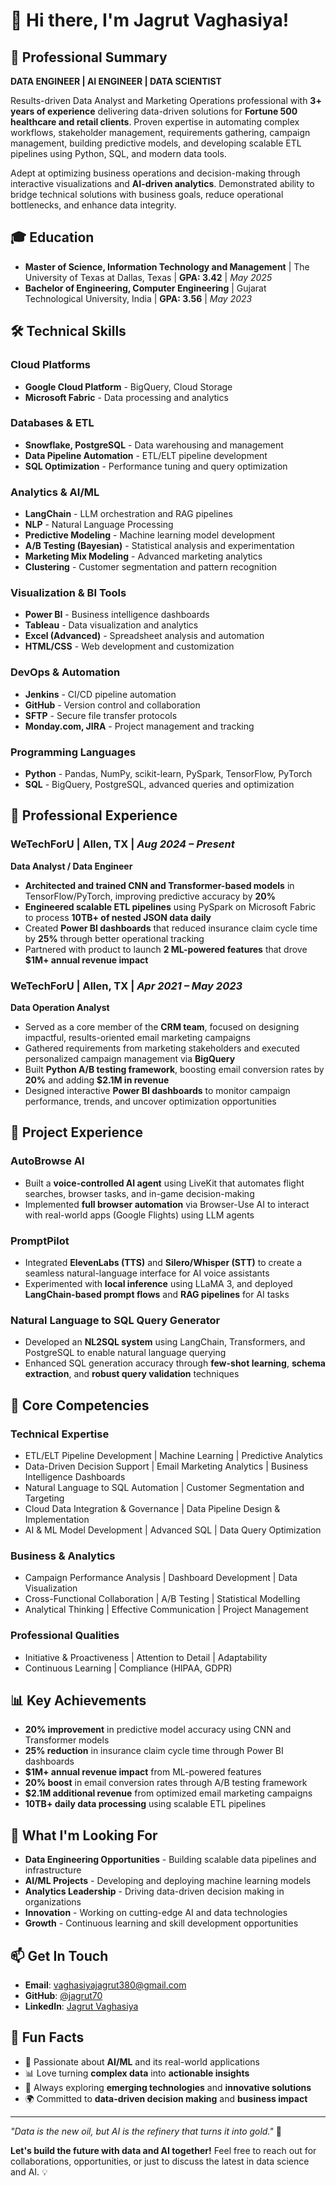 # 👋 Hi there, I'm Jagrut Vaghasiya!

## 🚀 Professional Summary
**DATA ENGINEER | AI ENGINEER | DATA SCIENTIST**

Results-driven Data Analyst and Marketing Operations professional with **3+ years of experience** delivering data-driven solutions for **Fortune 500 healthcare and retail clients**. Proven expertise in automating complex workflows, stakeholder management, requirements gathering, campaign management, building predictive models, and developing scalable ETL pipelines using Python, SQL, and modern data tools.

Adept at optimizing business operations and decision-making through interactive visualizations and **AI-driven analytics**. Demonstrated ability to bridge technical solutions with business goals, reduce operational bottlenecks, and enhance data integrity.

## 🎓 Education
- **Master of Science, Information Technology and Management** | The University of Texas at Dallas, Texas | **GPA: 3.42** | *May 2025*
- **Bachelor of Engineering, Computer Engineering** | Gujarat Technological University, India | **GPA: 3.56** | *May 2023*

## 🛠️ Technical Skills

### **Cloud Platforms**
- **Google Cloud Platform** - BigQuery, Cloud Storage
- **Microsoft Fabric** - Data processing and analytics

### **Databases & ETL**
- **Snowflake, PostgreSQL** - Data warehousing and management
- **Data Pipeline Automation** - ETL/ELT pipeline development
- **SQL Optimization** - Performance tuning and query optimization

### **Analytics & AI/ML**
- **LangChain** - LLM orchestration and RAG pipelines
- **NLP** - Natural Language Processing
- **Predictive Modeling** - Machine learning model development
- **A/B Testing (Bayesian)** - Statistical analysis and experimentation
- **Marketing Mix Modeling** - Advanced marketing analytics
- **Clustering** - Customer segmentation and pattern recognition

### **Visualization & BI Tools**
- **Power BI** - Business intelligence dashboards
- **Tableau** - Data visualization and analytics
- **Excel (Advanced)** - Spreadsheet analysis and automation
- **HTML/CSS** - Web development and customization

### **DevOps & Automation**
- **Jenkins** - CI/CD pipeline automation
- **GitHub** - Version control and collaboration
- **SFTP** - Secure file transfer protocols
- **Monday.com, JIRA** - Project management and tracking

### **Programming Languages**
- **Python** - Pandas, NumPy, scikit-learn, PySpark, TensorFlow, PyTorch
- **SQL** - BigQuery, PostgreSQL, advanced queries and optimization

## 💼 Professional Experience

### **WeTechForU | Allen, TX** | *Aug 2024 – Present*
**Data Analyst / Data Engineer**

- **Architected and trained CNN and Transformer-based models** in TensorFlow/PyTorch, improving predictive accuracy by **20%**
- **Engineered scalable ETL pipelines** using PySpark on Microsoft Fabric to process **10TB+ of nested JSON data daily**
- Created **Power BI dashboards** that reduced insurance claim cycle time by **25%** through better operational tracking
- Partnered with product to launch **2 ML-powered features** that drove **$1M+ annual revenue impact**

### **WeTechForU | Allen, TX** | *Apr 2021 – May 2023*
**Data Operation Analyst**

- Served as a core member of the **CRM team**, focused on designing impactful, results-oriented email marketing campaigns
- Gathered requirements from marketing stakeholders and executed personalized campaign management via **BigQuery**
- Built **Python A/B testing framework**, boosting email conversion rates by **20%** and adding **$2.1M in revenue**
- Designed interactive **Power BI dashboards** to monitor campaign performance, trends, and uncover optimization opportunities

## 🚀 Project Experience

### **AutoBrowse AI**
- Built a **voice-controlled AI agent** using LiveKit that automates flight searches, browser tasks, and in-game decision-making
- Implemented **full browser automation** via Browser-Use AI to interact with real-world apps (Google Flights) using LLM agents

### **PromptPilot**
- Integrated **ElevenLabs (TTS)** and **Silero/Whisper (STT)** to create a seamless natural-language interface for AI voice assistants
- Experimented with **local inference** using LLaMA 3, and deployed **LangChain-based prompt flows** and **RAG pipelines** for AI tasks

### **Natural Language to SQL Query Generator**
- Developed an **NL2SQL system** using LangChain, Transformers, and PostgreSQL to enable natural language querying
- Enhanced SQL generation accuracy through **few-shot learning**, **schema extraction**, and **robust query validation** techniques

## 🎯 Core Competencies

### **Technical Expertise**
- ETL/ELT Pipeline Development | Machine Learning | Predictive Analytics
- Data-Driven Decision Support | Email Marketing Analytics | Business Intelligence Dashboards
- Natural Language to SQL Automation | Customer Segmentation and Targeting
- Cloud Data Integration & Governance | Data Pipeline Design & Implementation
- AI & ML Model Development | Advanced SQL | Data Query Optimization

### **Business & Analytics**
- Campaign Performance Analysis | Dashboard Development | Data Visualization
- Cross-Functional Collaboration | A/B Testing | Statistical Modelling
- Analytical Thinking | Effective Communication | Project Management

### **Professional Qualities**
- Initiative & Proactiveness | Attention to Detail | Adaptability
- Continuous Learning | Compliance (HIPAA, GDPR)

## 📊 Key Achievements
- **20% improvement** in predictive model accuracy using CNN and Transformer models
- **25% reduction** in insurance claim cycle time through Power BI dashboards
- **$1M+ annual revenue impact** from ML-powered features
- **20% boost** in email conversion rates through A/B testing framework
- **$2.1M additional revenue** from optimized email marketing campaigns
- **10TB+ daily data processing** using scalable ETL pipelines

## 🌟 What I'm Looking For
- **Data Engineering Opportunities** - Building scalable data pipelines and infrastructure
- **AI/ML Projects** - Developing and deploying machine learning models
- **Analytics Leadership** - Driving data-driven decision making in organizations
- **Innovation** - Working on cutting-edge AI and data technologies
- **Growth** - Continuous learning and skill development opportunities

## 📫 Get In Touch
- **Email**: vaghasiyajagrut380@gmail.com
- **GitHub**: [@jagrut70](https://github.com/jagrut70)
- **LinkedIn**: [Jagrut Vaghasiya](https://linkedin.com/in/jagrutvaghasiya)

## 🎉 Fun Facts
- 🎯 Passionate about **AI/ML** and its real-world applications
- 📊 Love turning **complex data** into **actionable insights**
- 🚀 Always exploring **emerging technologies** and **innovative solutions**
- 🌍 Committed to **data-driven decision making** and **business impact**

---

*"Data is the new oil, but AI is the refinery that turns it into gold."* 🚀

**Let's build the future with data and AI together!** Feel free to reach out for collaborations, opportunities, or just to discuss the latest in data science and AI. 💡
